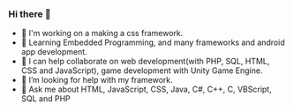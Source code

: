 ### Hi there 👋 



- 🔭 I'm working on a making a css framework.
- 🌱 Learning Embedded Programming, and many frameworks and android app development.
- 👯 I can help collaborate on web development(with PHP, SQL, HTML, CSS and JavaScript), game development with Unity Game Engine.
- 🤔 I’m looking for help with my framework.
- 💬 Ask me about HTML, JavaScript, CSS, Java, C#, C++, C, VBScript, SQL and PHP
